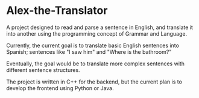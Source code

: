# Alex-the-Translator

A project designed to read and parse a sentence in English, and translate it
into another using the programming concept of Grammar and Language.

Currently, the current goal is to translate basic English sentences into Spanish;
sentences like "I saw him" and "Where is the bathroom?"

Eventually, the goal would be to translate more complex sentences with different
sentence structures.

The project is written in C++ for the backend, but the current plan is to develop
the frontend using Python or Java.
